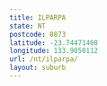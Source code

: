 ```yaml
---
title: ILPARPA
state: NT
postcode: 0873
latitude: -23.74471408
longitude: 133.9050112
url: /nt/ilparpa/
layout: suburb
---
```

